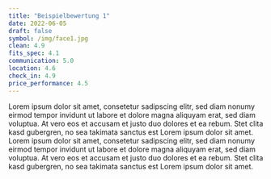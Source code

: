 ```yaml
---
title: "Beispielbewertung 1"
date: 2022-06-05
draft: false
symbol: /img/face1.jpg
clean: 4.9
fits_spec: 4.1
communication: 5.0
location: 4.6
check_in: 4.9
price_performance: 4.5
---
```

Lorem ipsum dolor sit amet, consetetur sadipscing elitr, sed diam nonumy eirmod tempor invidunt ut labore et dolore magna aliquyam erat, sed diam voluptua. At vero eos et accusam et justo duo dolores et ea rebum. Stet clita kasd gubergren, no sea takimata sanctus est Lorem ipsum dolor sit amet. Lorem ipsum dolor sit amet, consetetur sadipscing elitr, sed diam nonumy eirmod tempor invidunt ut labore et dolore magna aliquyam erat, sed diam voluptua. At vero eos et accusam et justo duo dolores et ea rebum. Stet clita kasd gubergren, no sea takimata sanctus est Lorem ipsum dolor sit amet.